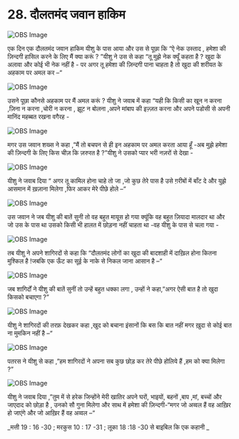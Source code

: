 # 28. दौलतमंद जवान हाकिम  

![OBS Image](https://cdn.door43.org/obs/jpg/360px/obs-en-28-01.jpg)

एक दिन एक दौलतमंद जवान हाकिम यीशु के पास आया और उस से पूछा कि “ऐ नेक उस्ताद , हमेशा की  ज़िन्दगी हासिल करने के लिए मैं क्या करूं ? ”यीशु ने उस से कहा “तू मुझे नेक क्यूँ कहता है ? खुदा के अलावा और कोई भी नेक नहीं है - पर अगर तू हमेशा की ज़िन्दगी पाना चाहता है तो खुदा की शरीयत के अहकाम पर अमल कर –“

![OBS Image](https://cdn.door43.org/obs/jpg/360px/obs-en-28-02.jpg)

उसने पूछा कौनसे अहकाम पर मैं अमल करूं ? यीशु ने जवाब में कहा “यही कि किसी का खून न करना ,ज़िना न करना ,चोरी न करना , झूट न बोलना ,अपने मांबाप की इज़्ज़त करना और अपने पडोसी से अपनी मानिंद महब्बत रखना वगैरह - 

![OBS Image](https://cdn.door43.org/obs/jpg/360px/obs-en-28-03.jpg)

मगर उस जवान शख्स ने कहा ,”मैं तो बचपन से ही इन अहकाम पर अमल करता आया हूँ -अब मुझे हमेशा की ज़िन्दगी के लिए किस चीज़ कि ज़रुरत है ?”यीशु ने उसको प्यार भरी नज़रों से देखा - 

![OBS Image](https://cdn.door43.org/obs/jpg/360px/obs-en-28-04.jpg)

यीशु ने जवाब दिया “ अगर तू कामिल होना चाहे तो जा ,जो कुछ तेरे पास है उसे ग़रीबों में बाँट दे और युझे आसमान में ख़ज़ाना मिलेगा ,फिर आकर मेरे पीछे होले –“ 

![OBS Image](https://cdn.door43.org/obs/jpg/360px/obs-en-28-05.jpg)

उस जवान ने जब यीशु की बातें सुनी तो वह बहुत मायूस हो गया क्यूंकि वह बहुत ज़ियादा मालदार था और जो उस के पास था उसको किसी भी हालत में छोड़ना नहीं चाहता था -वह यीशु के पास से चला गया -

![OBS Image](https://cdn.door43.org/obs/jpg/360px/obs-en-28-06.jpg)

तब यीशु ने अपने शागिरदों से कहा कि “दौलतमंद लोगों का खुदा की बादशाही में दाख़िल होना कितना मुश्किल है !जबकि एक ऊँट का सूई के नाके से निकल जाना आसान है –“

![OBS Image](https://cdn.door43.org/obs/jpg/360px/obs-en-28-07.jpg)

जब शागिर्दों ने यीशु की बातें सुनीं तो उन्हें बहुत धक्का लगा , उन्हों ने कहा,”अगर ऐसी बात है तो खुदा किसको बचाएगा ?”   

![OBS Image](https://cdn.door43.org/obs/jpg/360px/obs-en-28-08.jpg)

यीशु ने शागिरदों की तरफ़ देखकर कहा ,खुद को बचाना इंसानों कि बस कि बात नहीं मगर ख़ुदा से कोई बात ना मुमकिन नहीं है –“

![OBS Image](https://cdn.door43.org/obs/jpg/360px/obs-en-28-09.jpg)

पतरस ने यीशु से कहा ,”हम शागिरदों ने अपना सब कुछ छोड़ कर तेरे पीछे होलिये हैं ,हम को क्या मिलेगा ?”

![OBS Image](https://cdn.door43.org/obs/jpg/360px/obs-en-28-10.jpg)

यीशु ने जवाब दिया ,”तुम में से हरेक जिन्होंने मेरी खातिर अपने घरों, भाइयों, बहनों ,बाप ,मां, बच्चों और जाएदाद को छोड़ा है , उनको सौ गुना मिलेगा और साथ में हमेशा की ज़िन्दगी-“मगर जो अव्वल हैं वह आख़िर  हो जाएंगे और जो आख़िर हैं वह अव्वल –“   

_मत्ती 19 : 16 -30 ; मरकुस 10 : 17 -31 ; लूका 18 :18 -30 से बाइबिल कि एक कहानी _